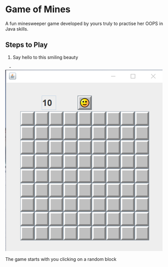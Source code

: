 # Game of Mines

A fun minesweeper game developed by yours truly to practise her OOPS in Java skills.

## Steps to Play

1. Say hello to this smiling beauty

    - ![Alt text](Minesweeper%20Example%20imgs/1.png?raw=true "Title")


The game starts with you clicking on a random block
